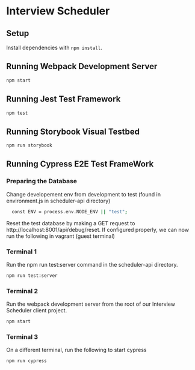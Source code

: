 # Interview Scheduler

## Setup

Install dependencies with `npm install`.

## Running Webpack Development Server

```sh
npm start
```

## Running Jest Test Framework

```sh
npm test
```

## Running Storybook Visual Testbed

```sh
npm run storybook
```

## Running Cypress E2E Test FrameWork

### Preparing the Database
Change developement env from development to test (found in environment.js in scheduler-api directory)

```sh
  const ENV = process.env.NODE_ENV || "test";
```
Reset the test database by making a GET request to http://localhost:8001/api/debug/reset. If configured properly, we can now run the following in vagrant (guest terminal)


### Terminal 1
Run the npm run test:server command in the scheduler-api directory.
```sh
npm run test:server
```
### Terminal 2
Run the webpack development server from the root of our Interview Scheduler client project.
```sh
npm start
```

### Terminal 3
On a different terminal, run the following to start cypress
```sh
npm run cypress
```
